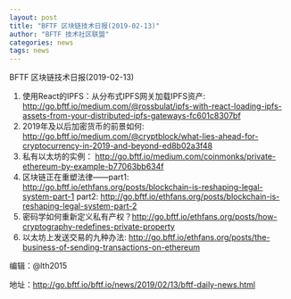 ```yaml
---
layout: post
title: "BFTF 区块链技术日报(2019-02-13)"
author: "BFTF 技术社区联盟"
categories: news
tags: news
---
```


BFTF 区块链技术日报(2019-02-13)

1. 使用React的IPFS：从分布式IPFS网关加载IPFS资产: <http://go.bftf.io/medium.com/@rossbulat/ipfs-with-react-loading-ipfs-assets-from-your-distributed-ipfs-gateways-fc601c8307bf>
2. 2019年及以后加密货币的前景如何: <http://go.bftf.io/medium.com/@cryptblock/what-lies-ahead-for-cryptocurrency-in-2019-and-beyond-ed8b02a3f48>
3. 私有以太坊的实例： <http://go.bftf.io/medium.com/coinmonks/private-ethereum-by-example-b77063bb634f>
4. 区块链正在重塑法律——part1: <http://go.bftf.io/ethfans.org/posts/blockchain-is-reshaping-legal-system-part-1>  part2: <http://go.bftf.io/ethfans.org/posts/blockchain-is-reshaping-legal-system-part-2>
5. 密码学如何重新定义私有产权？<http://go.bftf.io/ethfans.org/posts/how-cryptography-redefines-private-property>
6. 以太坊上发送交易的九种办法: <http://go.bftf.io/ethfans.org/posts/the-business-of-sending-transactions-on-ethereum>

编辑：@lth2015

地址：http://go.bftf.io/bftf.io/news/2019/02/13/bftf-daily-news.html
